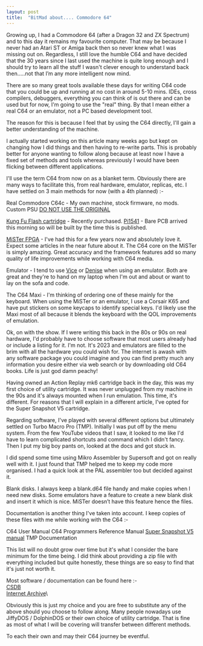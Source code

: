 ```yaml
---
layout: post
title:  "BitMad about.... Commodore 64"
---
```



Growing up, I had a Commodore 64 (after a Dragon 32 and ZX Spectrum) and to this day it remains my favourite computer. That may be because I never had an Atari ST or Amiga back then so never knew what I was missing out on.
Regardless, I still love the humble C64 and have decided that the 30 years since I last used the machine is quite long enough and I should try to learn all the stuff I wasn't clever enough to understand back then…..not that I’m any more intelligent now mind.

There are so many great tools available these days for writing C64 code that you could be up and running at no cost in around 5-10 mins. IDEs, cross compilers, debuggers, everything you can think of is out there and can be used but for now, I'm going to use the "real" thing.
By that I mean either a real C64 or an emulator, not a PC based development tool.

The reason for this is because I feel that by using the C64 directly, I'll gain a better understanding of the machine.

I actually started working on this article many weeks ago but kept on changing how I did things and then having to re-write parts. This is probably better for anyone wanting to follow along because at least now I have a fixed set of methods and tools whereas previously I would have been flicking between different applications.

I'll use the term C64 from now on as a blanket term. Obviously there are many ways to facilitate this, from real hardware, emulator, replicas, etc.
I have settled on 3 main methods for now (with a 4th planned) :-

Real Commodore C64c - My own machine, stock firmware, no mods. Custom PSU [DO NOT USE THE ORIGINAL](C64PSU.md)

[Kung Fu Flash cartridge](https://github.com/KimJorgensen/KungFuFlash) - Recently purchased.
[Pi1541](https://cbm-pi1541.firebaseapp.com/) - Bare PCB arrived this morning so will be built by the time this is published.

[MiSTer FPGA](https://github.com/MiSTer-devel/Wiki_MiSTer/wiki) - I've had this for a few years now and absolutely love it. Expect some articles in the near future about it.
The C64 core on the MiSTer is simply amazing. Great accuracy and the framework features add so many quality of life improvements while working with C64 media.

Emulator - I tend to use [Vice](https://vice-emu.sourceforge.io/) or [Denise](https://sourceforge.net/projects/deniseemu/) when using an emulator. Both are great and they're to hand on my laptop when I'm out and about or want to lay on the sofa and code.

The C64 Maxi - I'm thinking of ordering one of these mainly for the keyboard.
When using the MiSTer or an emulator, I use a Corsair K65 and have put stickers on some keycaps to identify special keys. I'd likely use the Maxi most of all because it blends the keyboard with the QOL improvements of emulation.

Ok, on with the show.
If I were writing this back in the 80s or 90s on real hardware, I'd probably have to choose software that most users already had or include a listing for it.
I'm not. It's 2023 and emulators are filled to the brim with all the hardware you could wish for. The internet is awash with any software package you could imagine and you can find pretty much any information you desire either via web search or by downloading old C64 books.
Life is just god damn peachy!

Having owned an Action Replay mk6 cartridge back in the day, this was my first choice of utility cartridge. It was never unplugged from my machine in the 90s and it's always mounted when I run emulation.
This time, it's different. For reasons that I will explain in a different article, I've opted for the Super Snapshot V5 cartridge.

Regarding software, I've played with several different options but ultimately settled on Turbo Macro Pro (TMP).
Initially I was put off by the menu system. From the few YouTube videos that I saw, it looked to me like I'd have to learn complicated shortcuts and command which I didn't fancy.
Then I put my big boy pants on, looked at the docs and got stuck in.

I did spend some time using Mikro Assembler by Supersoft and got on really well with it.
I just found that TMP helped me to keep my code more organised.
I had a quick look at the PAL assembler too but decided against it.

Blank disks. I always keep a blank.d64 file handy and make copies when I need new disks. Some emulators have a feature to create a new blank disk and insert it which is nice. MiSTer doesn’t have this feature hence the files.

Documentation is another thing I've taken into account. I keep copies of these files with me while working with the C64 :-

C64 User Manual
C64 Programmers Reference Manual
[Super Snapshot V5 manual](/docs/manuals/SS5.md)
TMP Documentation

This list will no doubt grow over time but it's what I consider the bare minimum for the time being. I did think about providing a zip file with everything included but quite honestly, these things are so easy to find that it's just not worth it. 

Most software / documentation can be found here :-\
[CSDB](https://csdb.dk/)\
[Internet Archive](https://archive.org/)\

Obviously this is just my choice and you are free to substitute any of the above should you choose to follow along.
Many people nowadays use JiffyDOS / DolphinDOS or their own choice of utility cartridge. That is fine as most of what I will be covering will transfer between different methods.

To each their own and may their C64 journey be eventful.

